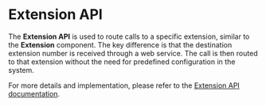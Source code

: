 # Extension API

The **Extension API** is used to route calls to a specific extension, similar to the **Extension** component. The key difference is that the destination extension number is received through a web service. The call is then routed to that extension without the need for predefined configuration in the system.

For more details and implementation, please refer to the [Extension API documentation](/developers/SimotelWebhooks/DialplanApiComponents/exten_api/).